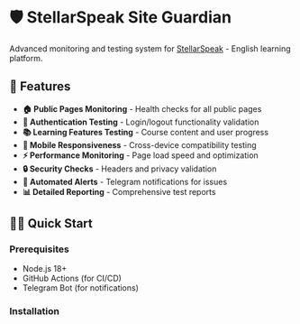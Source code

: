 # 🛡️ StellarSpeak Site Guardian

Advanced monitoring and testing system for [StellarSpeak](https://www.stellarspeak.online) - English learning platform.

## 🚀 Features

- **🏠 Public Pages Monitoring** - Health checks for all public pages
- **🔐 Authentication Testing** - Login/logout functionality validation  
- **📚 Learning Features Testing** - Course content and user progress
- **📱 Mobile Responsiveness** - Cross-device compatibility testing
- **⚡ Performance Monitoring** - Page load speed and optimization
- **🔒 Security Checks** - Headers and privacy validation
- **🤖 Automated Alerts** - Telegram notifications for issues
- **📊 Detailed Reporting** - Comprehensive test reports

## 🏃‍♂️ Quick Start

### Prerequisites
- Node.js 18+
- GitHub Actions (for CI/CD)
- Telegram Bot (for notifications)

### Installation
